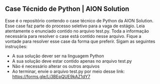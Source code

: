 ## Case Técnido de Python | AION Solution
Esse é o repositório contendo o case técnico de Python da AION Solution. Esse case faz parte do processo seletivo para a vaga de estágio.
Leia atentamente o enunciado contido no arquivo test.py. Toda a informação necessária para resolver o case está contido nesse arquivo.
Fique a vontade para resolver esse case da forma que preferir.
Sigam as seguintes instruções:
* A sua solução dever ser na linguagem Python
* A sua solução deve estar contido apenas no arquivo test.py
* Não é necessário alterar os outros arquivos
* Ao terminar, envie o arquivo test.py por meio desse link: https://forms.gle/Lj3BEpQUE9kAZ1dY7
